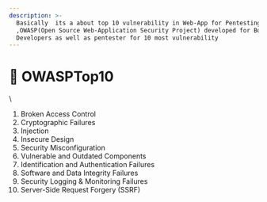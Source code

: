 ```yaml
---
description: >-
  Basically  its a about top 10 vulnerability in Web-App for Pentesting
  ,OWASP(Open Source Web-Application Security Project) developed for Both
  Developers as well as pentester for 10 most vulnerability
---
```


# 👑 OWASPTop10

\


1. Broken Access Control
2. Cryptographic Failures
3. Injection
4. Insecure Design
5. Security Misconfiguration
6. Vulnerable and Outdated Components
7. Identification and Authentication Failures
8. Software and Data Integrity Failures
9. Security Logging & Monitoring Failures
10. Server-Side Request Forgery (SSRF)
